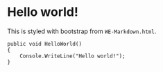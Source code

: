 ﻿# Hello world!

This is styled with bootstrap from `WE-Markdown.html`.

```language-c#
public void HelloWorld()
{
    Console.WriteLine("Hello world!");
}
```